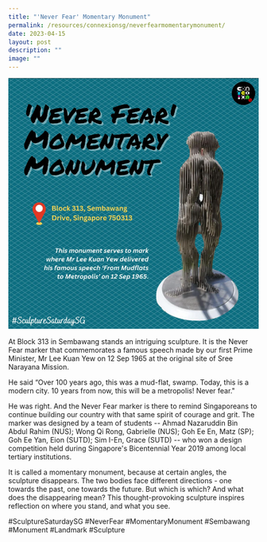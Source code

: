 ```yaml
---
title: "'Never Fear' Momentary Monument"
permalink: /resources/connexionsg/neverfearmomentarymonument/
date: 2023-04-15
layout: post
description: ""
image: ""
---
```

![](/images/connexionsg/2023/never%20fear%20.png)


At Block 313 in Sembawang stands an intriguing sculpture. It is the Never Fear marker that commemorates a famous speech made by our first Prime Minister, Mr Lee Kuan Yew on 12 Sep 1965 at the original site of Sree Narayana Mission.

He said “Over 100 years ago, this was a mud-flat, swamp. Today, this is a modern city. 10 years from now, this will be a metropolis! Never fear."

He was right. And the Never Fear marker is there to remind Singaporeans to continue building our country with that same spirit of courage and grit. The marker was designed by a team of students -- Ahmad Nazaruddin Bin Abdul Rahim (NUS); Wong Qi Rong, Gabrielle (NUS); Goh Ee En, Matz (SP); Goh Ee Yan, Eion (SUTD); Sim I-En, Grace (SUTD) -- who won a design competition held during Singapore's Bicentennial Year 2019 among local tertiary institutions.

It is called a momentary monument, because at certain angles, the sculpture disappears. The two bodies face different directions - one towards the past, one towards the future. But which is which? And what does the disappearing mean? This thought-provoking sculpture inspires reflection on where you stand, and what you see.

#SculptureSaturdaySG #NeverFear #MomentaryMonument #Sembawang #Monument #Landmark #Sculpture